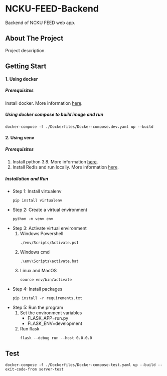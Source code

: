 # NCKU-FEED-Backend

Backend of NCKU FEED web app.

## About The Project

Project description.

## Getting Start

#### 1. Using docker

##### Prerequisites

Install docker. More information [here](https://docs.docker.com/get-docker/).

##### Using docker compose to build image and run

```
docker-compose -f ./Dockerfiles/Docker-compose.dev.yaml up --build
```

#### 2. Using venv

##### Prerequisites

1. Install python 3.8. More information [here](https://www.python.org/downloads/).
2. Install Redis and run locally. More information [here](https://redis.io/docs/getting-started/installation/).

##### Installation and Run

* Step 1: Install virtualenv
  ```
  pip install virtualenv
  ```
* Step 2: Create a virtual environment
  ```
  python -m venv env
  ```
* Step 3: Activate virtual environment
  1. Windows Powershell
     ```
     ./env/Scripts/Activate.ps1
     ```
  2. Windows cmd
     ```
     .\env\Scripts\activate.bat
     ```
  3. Linux and MacOS
     ```
     source env/bin/activate
     ```
* Step 4: Install packages
  ```
  pip install -r requirements.txt
  ```
* Step 5: Run the program
  1. Set the environment variables
     * FLASK_APP=run.py
     * FLASK_ENV=development
  2. Run flask
     ```
     flask --debug run --host 0.0.0.0
     ```

## Test
  ```
  docker-compose -f ./Dockerfiles/Docker-compose-test.yaml up --build --exit-code-from server-test
  ```